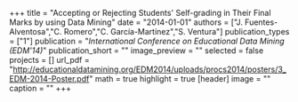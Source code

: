 +++
title = "Accepting or Rejecting Students' Self-grading in Their Final Marks by using Data Mining"
date = "2014-01-01"
authors = ["J. Fuentes-Alventosa","C. Romero","C. García-Martínez","S. Ventura"]
publication_types = ["1"]
publication = "_International Conference on Educational Data Mining (EDM'14)_"
publication_short = ""
image_preview = ""
selected = false
projects = []
url_pdf = "http://educationaldatamining.org/EDM2014/uploads/procs2014/posters/3_EDM-2014-Poster.pdf"
math = true
highlight = true
[header]
image = ""
caption = ""
+++

